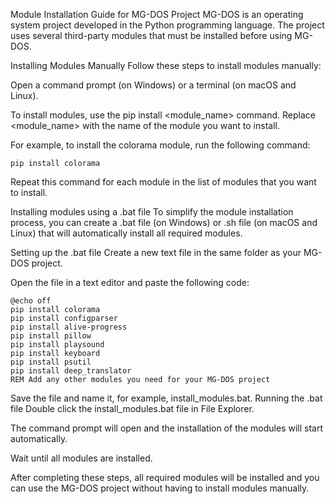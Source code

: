 Module Installation Guide for MG-DOS Project
MG-DOS is an operating system project developed in the Python programming language. The project uses several third-party modules that must be installed before using MG-DOS.

Installing Modules Manually
Follow these steps to install modules manually:

Open a command prompt (on Windows) or a terminal (on macOS and Linux).

To install modules, use the pip install <module_name> command. Replace <module_name> with the name of the module you want to install.

For example, to install the colorama module, run the following command:

```
pip install colorama
```
Repeat this command for each module in the list of modules that you want to install.

Installing modules using a .bat file
To simplify the module installation process, you can create a .bat file (on Windows) or .sh file (on macOS and Linux) that will automatically install all required modules.

Setting up the .bat file
Create a new text file in the same folder as your MG-DOS project.

Open the file in a text editor and paste the following code:
```
@echo off
pip install colorama
pip install configparser
pip install alive-progress
pip install pillow
pip install playsound
pip install keyboard
pip install psutil
pip install deep_translator
REM Add any other modules you need for your MG-DOS project
```
Save the file and name it, for example, install_modules.bat.
Running the .bat file
Double click the install_modules.bat file in File Explorer.

The command prompt will open and the installation of the modules will start automatically.

Wait until all modules are installed.

After completing these steps, all required modules will be installed and you can use the MG-DOS project without having to install modules manually.
